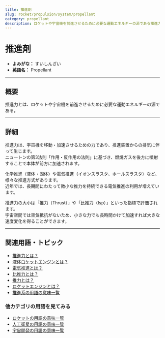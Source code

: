 ```yaml
---
title: 推進剤
slug: rocket/propulsion/system/propellant
category: propellant
description: ロケットや宇宙機を前進させるために必要な運動エネルギーの源である推進力の意味・定義・内容について解説します。  
---
```


# 推進剤

- **よみがな：** すいしんざい 
- **英語名：** Propellant 

---

## 概要

推進力とは、ロケットや宇宙機を前進させるために必要な運動エネルギーの源である。  

---

## 詳細

推進力は、宇宙機を移動・加速させるための力であり、推進装置からの排気に伴って生じます。  
ニュートンの第3法則「作用・反作用の法則」に基づき、燃焼ガスを後方に噴射することで本体が前方に加速されます。  

化学推進（液体・固体）や電気推進（イオンスラスタ、ホールスラスタ）など、様々な推進方式があります。  
近年では、長期間にわたって微小な推力を持続できる電気推進の利用が増えています。  

推進力の大小は「推力（Thrust）」や「比推力（Isp）」といった指標で評価されます。  
宇宙空間では空気抵抗がないため、小さな力でも長時間かけて加速すれば大きな速度変化を得ることができます。  

---

## 関連用語・トピック

- [推進力とは？](/rocket/propulsion/system/propulsion)
- [液体ロケットエンジンとは？](/rocket/propulsion/type/liquid-engine)
- [電気推進とは？](/rocket/propulsion/type/electric-propulsion)
- [比推力とは？](/rocket/propulsion/system/isp)
- [推力とは？](/rocket/propulsion/system/thrust)
- [ロケットエンジンとは？](/rocket/propulsion/rocket-engine)
- [推進系の用語の意味一覧](/category/propulsion)

### 他カテゴリの用語を見てみる
- [ロケットの用語の意味一覧](/category/rocket)
- [人工衛星の用語の意味一覧](/category/satellite)
- [宇宙開発の用語の意味一覧](/category/glossary)
